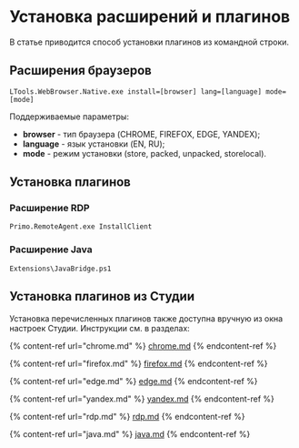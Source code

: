 # Установка расширений и плагинов

В статье приводится способ установки плагинов из командной строки.

## Расширения браузеров

```
LTools.WebBrowser.Native.exe install=[browser] lang=[language] mode=[mode]
```
Поддерживаемые параметры:
* **browser** - тип браузера (CHROME, FIREFOX, EDGE, YANDEX);
* **language** - язык установки (EN, RU);
* **mode** - режим установки (store, packed, unpacked, storelocal).

## Установка плагинов

### Расширение RDP

```
Primo.RemoteAgent.exe InstallClient
```

### Расширение Java

```
Extensions\JavaBridge.ps1
```


## Установка плагинов из Студии

Установка перечисленных плагинов также доступна вручную из окна настроек Студии. Инструкции см. в разделах:

{% content-ref url="chrome.md" %}
[chrome.md](chrome.md)
{% endcontent-ref %}

{% content-ref url="firefox.md" %}
[firefox.md](firefox.md)
{% endcontent-ref %}

{% content-ref url="edge.md" %}
[edge.md](edge.md)
{% endcontent-ref %}

{% content-ref url="yandex.md" %}
[yandex.md](yandex.md)
{% endcontent-ref %}

{% content-ref url="rdp.md" %}
[rdp.md](rdp.md)
{% endcontent-ref %} 

{% content-ref url="java.md" %}
[java.md](java.md)
{% endcontent-ref %}

